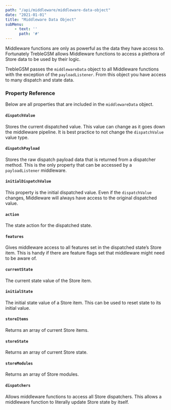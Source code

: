 ```yaml
---
path: "/api/middleware/middleware-data-object"
date: "2021-01-01"
title: "Middleware Data Object"
subMenu: 
    - text: ''
      path: '#'
---
```


Middleware functions are only as powerful as the data they have access to. Fortunately TrebleGSM allows Middleware functions to access a plethora of Store data to be used by their logic.

TrebleGSM passes the `middlewareData` object to all Middleware functions with the exception of the `payloadListener`. From this object you have access to many dispatch and state data.

### Property Reference
Below are all properties that are included in the `middlewareData` object.
#### `dispatchValue`
Stores the current dispatched value. This value can change as it goes down the middleware pipeline. It is best practice to not change the `dispatchValue` value type.

#### `dispatchPayload`
Stores the raw dispatch payload data that is returned from a dispatcher method. This is the only property that can be accessed by a `payloadListener` middleware.

#### `initialDispatchValue`
This property is the initial dispatched value. Even if the `dispatchValue` changes, Middleware will always have access to the original dispatched value.

#### `action`
The state action for the dispatched state.

#### `features`
Gives middleware access to all features set in the dispatched state’s Store item. This is handy if there are feature flags set that middleware might need to be aware of.

#### `currentState`
The current state value of the Store item.

#### `initialState`
The initial state value of a Store item. This can be used to reset state to its initial value.

#### `storeItems`
Returns an array of current Store items.

#### `storeState`
Returns an array of current Store state.


#### `storeModules`
Returns an array of Store modules.

#### `dispatchers`
Allows middleware functions to access all Store dispatchers. This allows a middleware function to literally update Store state by itself.
